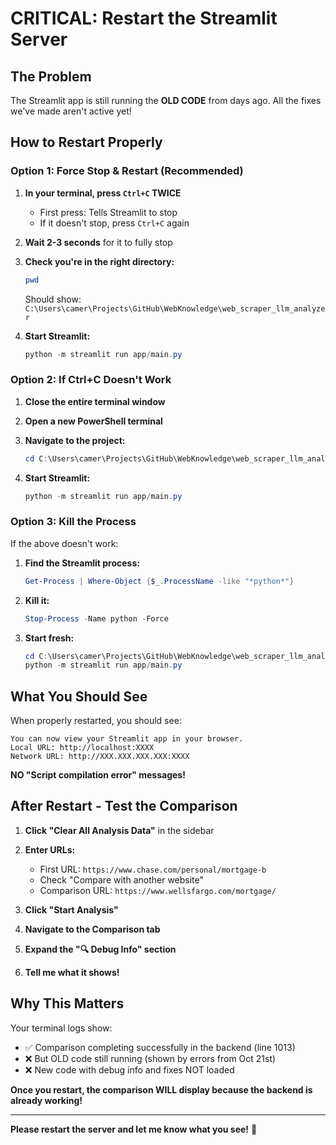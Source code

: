 # CRITICAL: Restart the Streamlit Server

## The Problem

The Streamlit app is still running the **OLD CODE** from days ago. All the fixes we've made aren't active yet!

## How to Restart Properly

### Option 1: Force Stop & Restart (Recommended)

1. **In your terminal, press `Ctrl+C` TWICE**
   - First press: Tells Streamlit to stop
   - If it doesn't stop, press `Ctrl+C` again
   
2. **Wait 2-3 seconds** for it to fully stop

3. **Check you're in the right directory:**
   ```powershell
   pwd
   ```
   Should show: `C:\Users\camer\Projects\GitHub\WebKnowledge\web_scraper_llm_analyzer`

4. **Start Streamlit:**
   ```powershell
   python -m streamlit run app/main.py
   ```

### Option 2: If Ctrl+C Doesn't Work

1. **Close the entire terminal window**

2. **Open a new PowerShell terminal**

3. **Navigate to the project:**
   ```powershell
   cd C:\Users\camer\Projects\GitHub\WebKnowledge\web_scraper_llm_analyzer
   ```

4. **Start Streamlit:**
   ```powershell
   python -m streamlit run app/main.py
   ```

### Option 3: Kill the Process

If the above doesn't work:

1. **Find the Streamlit process:**
   ```powershell
   Get-Process | Where-Object {$_.ProcessName -like "*python*"}
   ```

2. **Kill it:**
   ```powershell
   Stop-Process -Name python -Force
   ```

3. **Start fresh:**
   ```powershell
   cd C:\Users\camer\Projects\GitHub\WebKnowledge\web_scraper_llm_analyzer
   python -m streamlit run app/main.py
   ```

## What You Should See

When properly restarted, you should see:
```
You can now view your Streamlit app in your browser.
Local URL: http://localhost:XXXX
Network URL: http://XXX.XXX.XXX.XXX:XXXX
```

**NO "Script compilation error" messages!**

## After Restart - Test the Comparison

1. **Click "Clear All Analysis Data"** in the sidebar

2. **Enter URLs:**
   - First URL: `https://www.chase.com/personal/mortgage-b`
   - Check "Compare with another website"
   - Comparison URL: `https://www.wellsfargo.com/mortgage/`

3. **Click "Start Analysis"**

4. **Navigate to the Comparison tab**

5. **Expand the "🔍 Debug Info" section**

6. **Tell me what it shows!**

## Why This Matters

Your terminal logs show:
- ✅ Comparison completing successfully in the backend (line 1013)
- ❌ But OLD code still running (shown by errors from Oct 21st)
- ❌ New code with debug info and fixes NOT loaded

**Once you restart, the comparison WILL display because the backend is already working!**

---

**Please restart the server and let me know what you see!** 🚀



